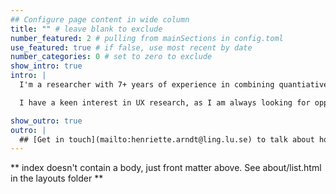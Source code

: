 ```yaml
---
## Configure page content in wide column
title: "" # leave blank to exclude
number_featured: 2 # pulling from mainSections in config.toml
use_featured: true # if false, use most recent by date
number_categories: 0 # set to zero to exclude
show_intro: true
intro: |
  I'm a researcher with 7+ years of experience in combining quantiative and qualitative approaches for problem solving and knowledge creation. My background is in psychology and applied linguistics, and I am particularly interested in how our relationships and activities in everyday life shape how we use and learn second languages.

  I have a keen interest in UX research, as I am always looking for opportunities to apply my skills beyond academia. Language learner (user) perspectives have been at the centre of all of my work to date: I try to understand how individuals experience different languages in their everyday lives, with the goal of helping to better bridge the gap between formal and informal learning. My research interests include second language acquisition, language learning motivation and attitudes, engagement, and attention.

show_outro: true
outro: |
  ## [Get in touch](mailto:henriette.arndt@ling.lu.se) to talk about how I can put my expertise to work for you.
---
```


** index doesn't contain a body, just front matter above.
See about/list.html in the layouts folder **